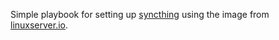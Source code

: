 Simple playbook for setting up [syncthing](https://syncthing.net/) using the image from [linuxserver.io](https://hub.docker.com/r/linuxserver/syncthing).